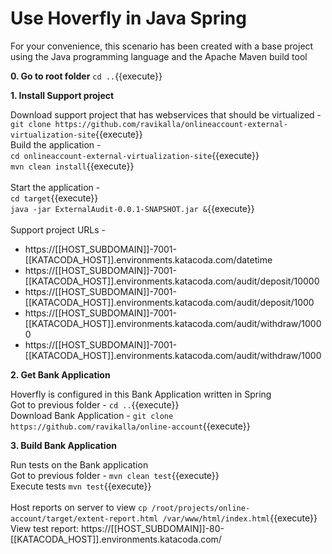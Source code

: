 # Use Hoverfly in Java Spring

For your convenience, this scenario has been created with a base project using the Java programming language and the Apache Maven build tool

**0. Go to root folder**
``cd ..``{{execute}}

**1. Install Support project**

Download support project that has webservices that should be virtualized -
<br/>
``git clone https://github.com/ravikalla/onlineaccount-external-virtualization-site``{{execute}}
<br/>
Build the application -
<br/>
``cd onlineaccount-external-virtualization-site``{{execute}}
<br/>
``mvn clean install``{{execute}}
<br/><br/>
Start the application -
<br/>
``cd target``{{execute}}
<br/>
``java -jar ExternalAudit-0.0.1-SNAPSHOT.jar &``{{execute}}
<br/><br/>
Support project URLs -
 * https://[[HOST_SUBDOMAIN]]-7001-[[KATACODA_HOST]].environments.katacoda.com/datetime
 * https://[[HOST_SUBDOMAIN]]-7001-[[KATACODA_HOST]].environments.katacoda.com/audit/deposit/10000
 * https://[[HOST_SUBDOMAIN]]-7001-[[KATACODA_HOST]].environments.katacoda.com/audit/deposit/1000
 * https://[[HOST_SUBDOMAIN]]-7001-[[KATACODA_HOST]].environments.katacoda.com/audit/withdraw/10000
 * https://[[HOST_SUBDOMAIN]]-7001-[[KATACODA_HOST]].environments.katacoda.com/audit/withdraw/1000

**2. Get Bank Application**

Hoverfly is configured in this Bank Application written in Spring
<br/>
Got to previous folder - ``cd ..``{{execute}}
<br/>
Download Bank Application - ``git clone https://github.com/ravikalla/online-account``{{execute}}

**3. Build Bank Application**

Run tests on the Bank application
<br/>
Got to previous folder - ``mvn clean test``{{execute}}
<br/>
Execute tests
``mvn test``{{execute}}
<br/><br/>
Host reports on server to view
``cp /root/projects/online-account/target/extent-report.html /var/www/html/index.html``{{execute}}
<br/>
View test report: https://[[HOST_SUBDOMAIN]]-80-[[KATACODA_HOST]].environments.katacoda.com/

